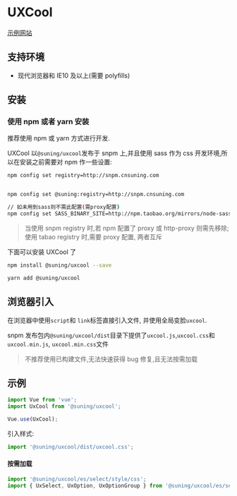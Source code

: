 # UXCool

[示例网站](http://uxcool.cnsuning.com/vue/index.html)

## 支持环境

* 现代浏览器和 IE10 及以上(需要 polyfills)

## 安装

### 使用 npm 或者 yarn 安装

推荐使用 npm 或 yarn 方式进行开发.

UXCool 以`@suning/uxcool`发布于 snpm 上,并且使用 sass 作为 css 开发环境,所以在安装之前需要对 npm 作一些设置:

```bash
npm config set registry=http://snpm.cnsuning.com


npm config set @suning:registry=http://snpm.cnsuning.com

// 如未用到sass则不需此配置(需proxy配置)
npm config set SASS_BINARY_SITE=http://npm.taobao.org/mirrors/node-sass
```

> 当使用 snpm registry 时,若 npm 配置了 proxy 或 http-proxy 则需先移除;使用 tabao registry 时,需要 proxy 配置, 两者互斥

下面可以安装 UXCool 了

```bash
npm install @suning/uxcool --save
```

```bash
yarn add @suning/uxcool
```

## 浏览器引入

在浏览器中使用`script`和 `link`标签直接引入文件, 并使用全局变脸`uxcool`.

snpm 发布包内`@suning/uxcool/dist`目录下提供了`uxcool.js`,`uxcool.css`和`uxcool.min.js`, `uxcool.min.css`文件

> 不推荐使用已构建文件,无法快速获得 bug 修复,且无法按需加载

## 示例

```javascript
import Vue from 'vue';
import UxCool from '@suning/uxcool';

Vue.use(UxCool);
```

引入样式:

```javascript
import '@suning/uxcool/dist/uxcool.css';
```

#### 按需加载

```javascript
import '@suning/uxcool/es/select/style/css';
import { UxSelect, UxOption, UxOptionGroup } from '@suning/uxcool/es/select';
```
